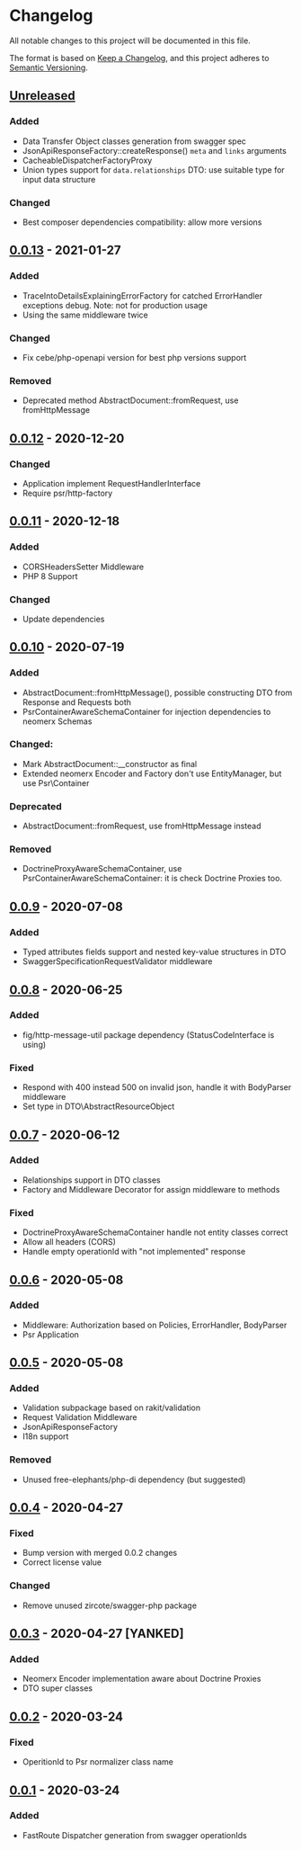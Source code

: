 # Changelog
All notable changes to this project will be documented in this file.

The format is based on [Keep a Changelog](https://keepachangelog.com/en/1.0.0/),
and this project adheres to [Semantic Versioning](https://semver.org/spec/v2.0.0.html).

## [Unreleased]

### Added
- Data Transfer Object classes generation from swagger spec
- JsonApiResponseFactory::createResponse() `meta` and `links` arguments 
- CacheableDispatcherFactoryProxy
- Union types support for `data.relationships` DTO: use suitable type for input data structure 

### Changed
- Best composer dependencies compatibility: allow more versions

## [0.0.13] - 2021-01-27
### Added
- TraceIntoDetailsExplainingErrorFactory for catched ErrorHandler exceptions debug. Note: not for production usage
- Using the same middleware twice

### Changed
- Fix cebe/php-openapi version for best php versions support

### Removed
- Deprecated method AbstractDocument::fromRequest, use fromHttpMessage

## [0.0.12] - 2020-12-20
### Changed
- Application implement RequestHandlerInterface
- Require psr/http-factory

## [0.0.11] - 2020-12-18 
### Added
- CORSHeadersSetter Middleware
- PHP 8 Support

### Changed
- Update dependencies

## [0.0.10] - 2020-07-19
### Added
- AbstractDocument::fromHttpMessage(), possible constructing DTO from Response and Requests both
- PsrContainerAwareSchemaContainer for injection dependencies to neomerx Schemas

### Changed:
- Mark AbstractDocument::__constructor as final
- Extended neomerx Encoder and Factory don't use EntityManager, but use Psr\Container 

### Deprecated
- AbstractDocument::fromRequest, use fromHttpMessage instead

### Removed
- DoctrineProxyAwareSchemaContainer, use PsrContainerAwareSchemaContainer: it is check Doctrine Proxies too. 

## [0.0.9] - 2020-07-08
### Added
- Typed attributes fields support and nested key-value structures in DTO
- SwaggerSpecificationRequestValidator middleware

## [0.0.8] - 2020-06-25
### Added
- fig/http-message-util package dependency (StatusCodeInterface is using)

### Fixed
- Respond with 400 instead 500 on invalid json, handle it with BodyParser middleware
- Set type in DTO\AbstractResourceObject

## [0.0.7] - 2020-06-12
### Added
- Relationships support in DTO classes
- Factory and Middleware Decorator for assign middleware to methods

### Fixed
- DoctrineProxyAwareSchemaContainer handle not entity classes correct
- Allow all headers (CORS) 
- Handle empty operationId with "not implemented" response

## [0.0.6] - 2020-05-08
### Added
- Middleware: Authorization based on Policies, ErrorHandler, BodyParser
- Psr Application

## [0.0.5] - 2020-05-08
### Added
- Validation subpackage based on rakit/validation
- Request Validation Middleware
- JsonApiResponseFactory
- I18n support

### Removed
- Unused free-elephants/php-di dependency (but suggested) 

## [0.0.4] - 2020-04-27
### Fixed 
- Bump version with merged 0.0.2 changes
- Correct license value

### Changed
- Remove unused zircote/swagger-php package

## [0.0.3] - 2020-04-27 [YANKED]
### Added
- Neomerx Encoder implementation aware about Doctrine Proxies
- DTO super classes

## [0.0.2] - 2020-03-24
### Fixed
- OperitionId to Psr normalizer class name

## [0.0.1] - 2020-03-24
### Added
- FastRoute Dispatcher generation from swagger operationIds

[Unreleased]: https://github.com/FreeElephants/json-api-php-toolkit/compare/0.0.13...HEAD
[0.0.13]: https://github.com/FreeElephants/json-api-php-toolkit/compare/0.0.12...0.0.13
[0.0.12]: https://github.com/FreeElephants/json-api-php-toolkit/compare/0.0.11...0.0.12
[0.0.11]: https://github.com/FreeElephants/json-api-php-toolkit/compare/0.0.10...0.0.11
[0.0.10]: https://github.com/FreeElephants/json-api-php-toolkit/compare/0.0.9...0.0.10
[0.0.9]: https://github.com/FreeElephants/json-api-php-toolkit/compare/0.0.8...0.0.9
[0.0.8]: https://github.com/FreeElephants/json-api-php-toolkit/compare/0.0.7...0.0.8
[0.0.7]: https://github.com/FreeElephants/json-api-php-toolkit/compare/0.0.6...0.0.7
[0.0.6]: https://github.com/FreeElephants/json-api-php-toolkit/compare/0.0.5...0.0.6
[0.0.5]: https://github.com/FreeElephants/json-api-php-toolkit/compare/0.0.4...0.0.5
[0.0.4]: https://github.com/FreeElephants/json-api-php-toolkit/compare/0.0.3...0.0.4
[0.0.3]: https://github.com/FreeElephants/json-api-php-toolkit/compare/0.0.2...0.0.3
[0.0.2]: https://github.com/FreeElephants/json-api-php-toolkit/compare/0.0.1...0.0.2
[0.0.1]: https://github.com/FreeElephants/json-api-php-toolkit/releases/tag/0.0.1
